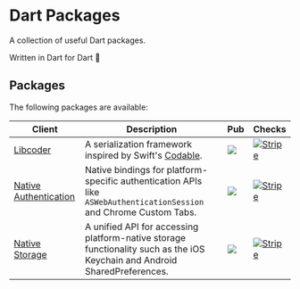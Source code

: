 # Dart Packages

A collection of useful Dart packages.

Written in Dart for Dart 💙

## Packages

The following packages are available:

| Client                                     | Description                                                                                                               | Pub                                                                                                                                | Checks                                                                                                                                                                                      |
| ------------------------------------------ | ------------------------------------------------------------------------------------------------------------------------- | ---------------------------------------------------------------------------------------------------------------------------------- | ------------------------------------------------------------------------------------------------------------------------------------------------------------------------------------------- |
| [Libcoder](packages/libcoder/)             | A serialization framework inspired by Swift's [Codable](https://developer.apple.com/documentation/swift/codable).         | <a href="https://pub.dev/packages/libcoder" target="_blank"> <img src="https://img.shields.io/pub/v/libcoder.svg"></a>             | [![Stripe](https://github.com/celest-dev/dart-packages/actions/workflows/libcoder.yaml/badge.svg)](https://github.com/celest-dev/dart-packages/actions/workflows/libcoder.yaml)             |
| [Native Authentication](packages/native/authentication/) | Native bindings for platform-specific authentication APIs like `ASWebAuthenticationSession` and Chrome Custom Tabs. | <a href="https://pub.dev/packages/native_authentication" target="_blank"> <img src="https://img.shields.io/pub/v/native_authentication.svg"></a> | [![Stripe](https://github.com/celest-dev/dart-packages/actions/workflows/native_authentication.yaml/badge.svg)](https://github.com/celest-dev/dart-packages/actions/workflows/native_authentication.yaml) |
| [Native Storage](packages/native/storage/) | A unified API for accessing platform-native storage functionality such as the iOS Keychain and Android SharedPreferences. | <a href="https://pub.dev/packages/native_storage" target="_blank"> <img src="https://img.shields.io/pub/v/native_storage.svg"></a> | [![Stripe](https://github.com/celest-dev/dart-packages/actions/workflows/native_storage.yaml/badge.svg)](https://github.com/celest-dev/dart-packages/actions/workflows/native_storage.yaml) |
